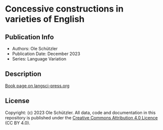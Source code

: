# Concessive constructions in varieties of English

## Publication Info
- Authors: Ole Schützler
- Publication Date: December 2023
- Series: Language Variation
  
## Description
[Book page on langsci-press.org](http://langsci-press.org/catalog/book/370)


## License
Copyright: (c) 2023 Ole Schützler.
All data, code and documentation in this repository is published under the [Creative Commons Attribution 4.0 Licence](http://creativecommons.org/licenses/by/4.0/) (CC BY 4.0).
